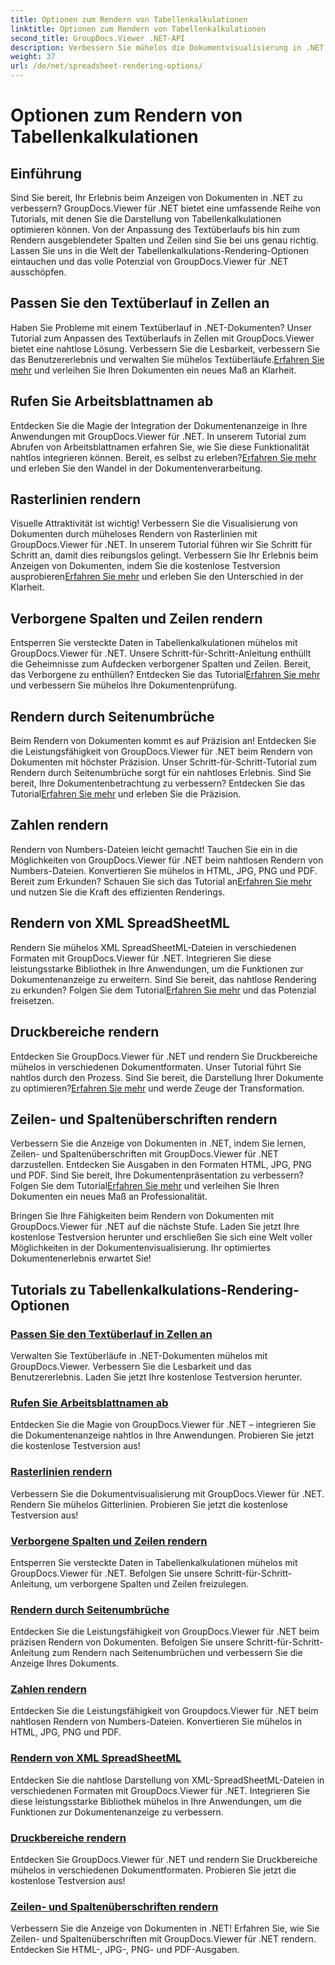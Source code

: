 ```yaml
---
title: Optionen zum Rendern von Tabellenkalkulationen
linktitle: Optionen zum Rendern von Tabellenkalkulationen
second_title: GroupDocs.Viewer .NET-API
description: Verbessern Sie mühelos die Dokumentvisualisierung in .NET mit GroupDocs.Viewer-Tutorials. Erfahren Sie, wie Sie den Textüberlauf anpassen, Rasterlinien rendern und vieles mehr.
weight: 37
url: /de/net/spreadsheet-rendering-options/
---
```


# Optionen zum Rendern von Tabellenkalkulationen

## Einführung

Sind Sie bereit, Ihr Erlebnis beim Anzeigen von Dokumenten in .NET zu verbessern? GroupDocs.Viewer für .NET bietet eine umfassende Reihe von Tutorials, mit denen Sie die Darstellung von Tabellenkalkulationen optimieren können. Von der Anpassung des Textüberlaufs bis hin zum Rendern ausgeblendeter Spalten und Zeilen sind Sie bei uns genau richtig. Lassen Sie uns in die Welt der Tabellenkalkulations-Rendering-Optionen eintauchen und das volle Potenzial von GroupDocs.Viewer für .NET ausschöpfen.

## Passen Sie den Textüberlauf in Zellen an

 Haben Sie Probleme mit einem Textüberlauf in .NET-Dokumenten? Unser Tutorial zum Anpassen des Textüberlaufs in Zellen mit GroupDocs.Viewer bietet eine nahtlose Lösung. Verbessern Sie die Lesbarkeit, verbessern Sie das Benutzererlebnis und verwalten Sie mühelos Textüberläufe.[Erfahren Sie mehr](./adjust-text-overflow-cells/) und verleihen Sie Ihren Dokumenten ein neues Maß an Klarheit.

## Rufen Sie Arbeitsblattnamen ab

Entdecken Sie die Magie der Integration der Dokumentenanzeige in Ihre Anwendungen mit GroupDocs.Viewer für .NET. In unserem Tutorial zum Abrufen von Arbeitsblattnamen erfahren Sie, wie Sie diese Funktionalität nahtlos integrieren können. Bereit, es selbst zu erleben?[Erfahren Sie mehr](./get-worksheets-names/) und erleben Sie den Wandel in der Dokumentenverarbeitung.

## Rasterlinien rendern

 Visuelle Attraktivität ist wichtig! Verbessern Sie die Visualisierung von Dokumenten durch müheloses Rendern von Rasterlinien mit GroupDocs.Viewer für .NET. In unserem Tutorial führen wir Sie Schritt für Schritt an, damit dies reibungslos gelingt. Verbessern Sie Ihr Erlebnis beim Anzeigen von Dokumenten, indem Sie die kostenlose Testversion ausprobieren[Erfahren Sie mehr](./render-grid-lines/) und erleben Sie den Unterschied in der Klarheit.

## Verborgene Spalten und Zeilen rendern

 Entsperren Sie versteckte Daten in Tabellenkalkulationen mühelos mit GroupDocs.Viewer für .NET. Unsere Schritt-für-Schritt-Anleitung enthüllt die Geheimnisse zum Aufdecken verborgener Spalten und Zeilen. Bereit, das Verborgene zu enthüllen? Entdecken Sie das Tutorial[Erfahren Sie mehr](./render-hidden-columns-rows/) und verbessern Sie mühelos Ihre Dokumentenprüfung.

## Rendern durch Seitenumbrüche

Beim Rendern von Dokumenten kommt es auf Präzision an! Entdecken Sie die Leistungsfähigkeit von GroupDocs.Viewer für .NET beim Rendern von Dokumenten mit höchster Präzision. Unser Schritt-für-Schritt-Tutorial zum Rendern durch Seitenumbrüche sorgt für ein nahtloses Erlebnis. Sind Sie bereit, Ihre Dokumentenbetrachtung zu verbessern? Entdecken Sie das Tutorial[Erfahren Sie mehr](./rendering-by-page-breaks/) und erleben Sie die Präzision.

## Zahlen rendern

 Rendern von Numbers-Dateien leicht gemacht! Tauchen Sie ein in die Möglichkeiten von GroupDocs.Viewer für .NET beim nahtlosen Rendern von Numbers-Dateien. Konvertieren Sie mühelos in HTML, JPG, PNG und PDF. Bereit zum Erkunden? Schauen Sie sich das Tutorial an[Erfahren Sie mehr](./rendering-numbers/) und nutzen Sie die Kraft des effizienten Renderings.

## Rendern von XML SpreadSheetML

 Rendern Sie mühelos XML SpreadSheetML-Dateien in verschiedenen Formaten mit GroupDocs.Viewer für .NET. Integrieren Sie diese leistungsstarke Bibliothek in Ihre Anwendungen, um die Funktionen zur Dokumentenanzeige zu erweitern. Sind Sie bereit, das nahtlose Rendering zu erkunden? Folgen Sie dem Tutorial[Erfahren Sie mehr](./rendering-xml-spreadsheetml/) und das Potenzial freisetzen.

## Druckbereiche rendern

Entdecken Sie GroupDocs.Viewer für .NET und rendern Sie Druckbereiche mühelos in verschiedenen Dokumentformaten. Unser Tutorial führt Sie nahtlos durch den Prozess. Sind Sie bereit, die Darstellung Ihrer Dokumente zu optimieren?[Erfahren Sie mehr](./render-print-areas/) und werde Zeuge der Transformation.

## Zeilen- und Spaltenüberschriften rendern

 Verbessern Sie die Anzeige von Dokumenten in .NET, indem Sie lernen, Zeilen- und Spaltenüberschriften mit GroupDocs.Viewer für .NET darzustellen. Entdecken Sie Ausgaben in den Formaten HTML, JPG, PNG und PDF. Sind Sie bereit, Ihre Dokumentenpräsentation zu verbessern? Folgen Sie dem Tutorial[Erfahren Sie mehr](./render-row-column-headings/) und verleihen Sie Ihren Dokumenten ein neues Maß an Professionalität.

Bringen Sie Ihre Fähigkeiten beim Rendern von Dokumenten mit GroupDocs.Viewer für .NET auf die nächste Stufe. Laden Sie jetzt Ihre kostenlose Testversion herunter und erschließen Sie sich eine Welt voller Möglichkeiten in der Dokumentenvisualisierung. Ihr optimiertes Dokumentenerlebnis erwartet Sie!
## Tutorials zu Tabellenkalkulations-Rendering-Optionen
### [Passen Sie den Textüberlauf in Zellen an](./adjust-text-overflow-cells/)
Verwalten Sie Textüberläufe in .NET-Dokumenten mühelos mit GroupDocs.Viewer. Verbessern Sie die Lesbarkeit und das Benutzererlebnis. Laden Sie jetzt Ihre kostenlose Testversion herunter.
### [Rufen Sie Arbeitsblattnamen ab](./get-worksheets-names/)
Entdecken Sie die Magie von GroupDocs.Viewer für .NET – integrieren Sie die Dokumentenanzeige nahtlos in Ihre Anwendungen. Probieren Sie jetzt die kostenlose Testversion aus!
### [Rasterlinien rendern](./render-grid-lines/)
Verbessern Sie die Dokumentvisualisierung mit GroupDocs.Viewer für .NET. Rendern Sie mühelos Gitterlinien. Probieren Sie jetzt die kostenlose Testversion aus!
### [Verborgene Spalten und Zeilen rendern](./render-hidden-columns-rows/)
Entsperren Sie versteckte Daten in Tabellenkalkulationen mühelos mit GroupDocs.Viewer für .NET. Befolgen Sie unsere Schritt-für-Schritt-Anleitung, um verborgene Spalten und Zeilen freizulegen.
### [Rendern durch Seitenumbrüche](./rendering-by-page-breaks/)
Entdecken Sie die Leistungsfähigkeit von GroupDocs.Viewer für .NET beim präzisen Rendern von Dokumenten. Befolgen Sie unsere Schritt-für-Schritt-Anleitung zum Rendern nach Seitenumbrüchen und verbessern Sie die Anzeige Ihres Dokuments.
### [Zahlen rendern](./rendering-numbers/)
Entdecken Sie die Leistungsfähigkeit von Groupdocs.Viewer für .NET beim nahtlosen Rendern von Numbers-Dateien. Konvertieren Sie mühelos in HTML, JPG, PNG und PDF.
### [Rendern von XML SpreadSheetML](./rendering-xml-spreadsheetml/)
Entdecken Sie die nahtlose Darstellung von XML-SpreadSheetML-Dateien in verschiedenen Formaten mit GroupDocs.Viewer für .NET. Integrieren Sie diese leistungsstarke Bibliothek mühelos in Ihre Anwendungen, um die Funktionen zur Dokumentenanzeige zu verbessern.
### [Druckbereiche rendern](./render-print-areas/)
Entdecken Sie GroupDocs.Viewer für .NET und rendern Sie Druckbereiche mühelos in verschiedenen Dokumentformaten. Probieren Sie jetzt die kostenlose Testversion aus!
### [Zeilen- und Spaltenüberschriften rendern](./render-row-column-headings/)
Verbessern Sie die Anzeige von Dokumenten in .NET! Erfahren Sie, wie Sie Zeilen- und Spaltenüberschriften mit GroupDocs.Viewer für .NET rendern. Entdecken Sie HTML-, JPG-, PNG- und PDF-Ausgaben.